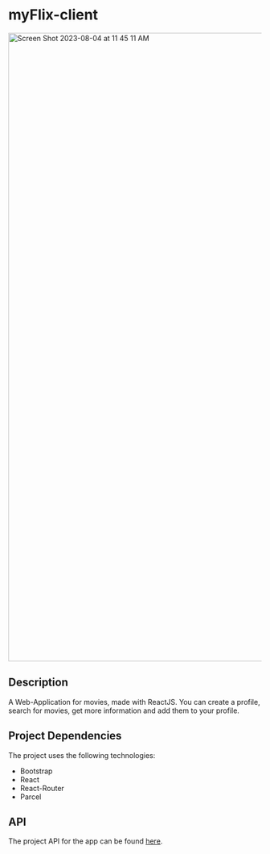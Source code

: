 # myFlix-client

<img width="1247" alt="Screen Shot 2023-08-04 at 11 45 11 AM" src="">

## Description

A Web-Application for movies, made with ReactJS. You can create a profile, search for movies, get more information and add them to your profile.

## Project Dependencies

The project uses the following technologies:
* Bootstrap
* React
* React-Router
* Parcel

## API

The project API for the app can be found [here](https://github.com/hantaray/movie_api).

